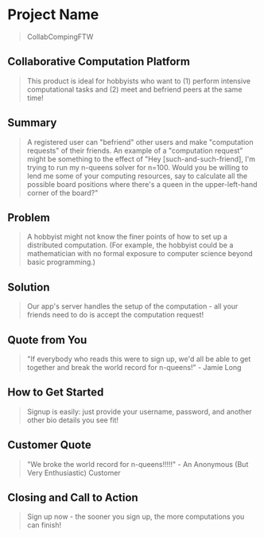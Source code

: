 # Project Name #
  > CollabCompingFTW

<!--
> This material was originally posted [here](http://www.quora.com/What-is-Amazons-approach-to-product-development-and-product-management). It is reproduced here for posterities sake.

There is an approach called "working backwards" that is widely used at Amazon. They work backwards from the customer, rather than starting with an idea for a product and trying to bolt customers onto it. While working backwards can be applied to any specific product decision, using this approach is especially important when developing new products or features.

For new initiatives a product manager typically starts by writing an internal press release announcing the finished product. The target audience for the press release is the new/updated product's customers, which can be retail customers or internal users of a tool or technology. Internal press releases are centered around the customer problem, how current solutions (internal or external) fail, and how the new product will blow away existing solutions.

If the benefits listed don't sound very interesting or exciting to customers, then perhaps they're not (and shouldn't be built). Instead, the product manager should keep iterating on the press release until they've come up with benefits that actually sound like benefits. Iterating on a press release is a lot less expensive than iterating on the product itself (and quicker!).

If the press release is more than a page and a half, it is probably too long. Keep it simple. 3-4 sentences for most paragraphs. Cut out the fat. Don't make it into a spec. You can accompany the press release with a FAQ that answers all of the other business or execution questions so the press release can stay focused on what the customer gets. My rule of thumb is that if the press release is hard to write, then the product is probably going to suck. Keep working at it until the outline for each paragraph flows.

Oh, and I also like to write press-releases in what I call "Oprah-speak" for mainstream consumer products. Imagine you're sitting on Oprah's couch and have just explained the product to her, and then you listen as she explains it to her audience. That's "Oprah-speak", not "Geek-speak".

Once the project moves into development, the press release can be used as a touchstone; a guiding light. The product team can ask themselves, "Are we building what is in the press release?" If they find they're spending time building things that aren't in the press release (overbuilding), they need to ask themselves why. This keeps product development focused on achieving the customer benefits and not building extraneous stuff that takes longer to build, takes resources to maintain, and doesn't provide real customer benefit (at least not enough to warrant inclusion in the press release).
 -->

## Collaborative Computation Platform
  > This product is ideal for hobbyists who want to (1) perform intensive computational tasks and (2) meet and befriend peers at the same time!

## Summary ##
  > A registered user can "befriend" other users and make "computation requests" of their friends. An example of a "computation request" might be something to the effect of "Hey [such-and-such-friend], I'm trying to run my n-queens solver for n=100. Would you be willing to lend me some of your computing resources, say to calculate all the possible board positions where there's a queen in the upper-left-hand corner of the board?"

## Problem ##
  > A hobbyist might not know the finer points of how to set up a distributed computation. (For example, the hobbyist could be a mathematician with no formal exposure to computer science beyond basic programming.)

## Solution ##
  > Our app's server handles the setup of the computation - all your friends need to do is accept the computation request!

## Quote from You ##
  > "If everybody who reads this were to sign up, we'd all be able to get together and break the world record for n-queens!" - Jamie Long

## How to Get Started ##
  > Signup is easily: just provide your username, password, and another other bio details you see fit!

## Customer Quote ##
  > "We broke the world record for n-queens!!!!!" - An Anonymous (But Very Enthusiastic) Customer

## Closing and Call to Action ##
  > Sign up now - the sooner you sign up, the more computations you can finish!
